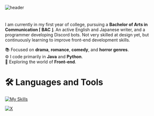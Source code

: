 ![header](https://capsule-render.vercel.app/api?type=rounded&height=100&color=gradient&text=👋%20Welcome!%20I'm%20Yuu&fontColor=ffffff&fontSize=50&fontAlign=48&reversal=false&fontAlignY=53)
# 
I am currently in my first year of college, pursuing a **Bachelor of Arts in Communication ⌈ BAC ⌋**. An active English and Japanese writer, and a programmer developing Discord bots. Not very skilled at design yet, but continuously learning to improve front-end development skills.

📚 Focused on **drama**, **romance**, **comedy**, and **horror genres**.<br>
⚙️ I code primarily in **Java** and **Python**.<br>
🔎 Exploring the world of **Front-end**.

# 🛠️ Languages and Tools

[![My Skills](https://skillicons.dev/icons?i=java,js,nodejs,py,bots,kotlin,visualstudio)](https://skillicons.dev)

[![X](https://img.shields.io/badge/x-logo?style=for-the-badge&logo=x&logoColor=white&color=%23000000)](https://x.com/xyukuri)
